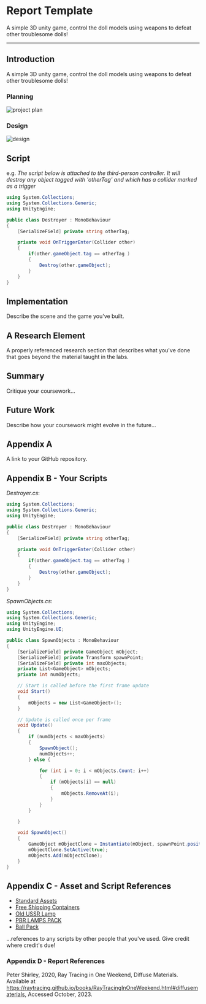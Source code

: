 # Report Template

A simple 3D unity game, control the doll models using weapons to defeat other troublesome dolls!

---

## Introduction

A simple 3D unity game, control the doll models using weapons to defeat other troublesome dolls!

### Planning

![project plan](./images/basicProjectPlan.png)

### Design

![design](./images/A-UML-Class-Diagram-for-a-video-poker-game.png)

## Script

e.g. _The script below is attached to the third-person controller. It will destroy any object tagged with 'otherTag' and which has a collider marked as a trigger_

```c#
using System.Collections;
using System.Collections.Generic;
using UnityEngine;

public class Destroyer : MonoBehaviour
{
    [SerializeField] private string otherTag;

    private void OnTriggerEnter(Collider other)
    {
        if(other.gameObject.tag == otherTag )
        {
            Destroy(other.gameObject);
        }
    }
}
```

## Implementation

Describe the scene and the game you've built.

## A Research Element

A properly referenced research section that describes what you've done that goes beyond the material taught in the labs.

## Summary

Critique your coursework...

## Future Work

Describe how your coursework might evolve in the future...

## Appendix A

A link to your GitHub repository.

## Appendix B - Your Scripts

_Destroyer.cs_:

```c#
using System.Collections;
using System.Collections.Generic;
using UnityEngine;

public class Destroyer : MonoBehaviour
{
    [SerializeField] private string otherTag;

    private void OnTriggerEnter(Collider other)
    {
        if(other.gameObject.tag == otherTag )
        {
            Destroy(other.gameObject);
        }
    }
}
```

_SpawnObjects.cs_:

```c#
using System.Collections;
using System.Collections.Generic;
using UnityEngine;
using UnityEngine.UI;

public class SpawnObjects : MonoBehaviour
{
    [SerializeField] private GameObject mObject;
    [SerializeField] private Transform spawnPoint;
    [SerializeField] private int maxObjects;
    private List<GameObject> mObjects;
    private int numObjects;

    // Start is called before the first frame update
    void Start()
    {
        mObjects = new List<GameObject>();  
    }

    // Update is called once per frame
    void Update()
    {
        if (numObjects < maxObjects)
        {
            SpawnObject();
            numObjects++;
        } else {

            for (int i = 0; i < mObjects.Count; i++)
            {
                if (mObjects[i] == null)
                {
                    mObjects.RemoveAt(i);
                }
            }
        }        

    }

    void SpawnObject()
    {
        GameObject mObjectClone = Instantiate(mObject, spawnPoint.position, Quaternion.identity) as GameObject;
        mObjectClone.SetActive(true);
        mObjects.Add(mObjectClone);
    }
}
```

## Appendix C - Asset and Script References

+ [Standard Assets](https://assetstore.unity.com/packages/essentials/asset-packs/standard-assets-for-unity-2018-4-32351)
+ [Free Shipping Containers](https://assetstore.unity.com/packages/3d/environments/industrial/free-shipping-containers-18315)
+ [Old USSR Lamp](https://assetstore.unity.com/packages/3d/props/electronics/old-ussr-lamp-110400)
+ [PBR LAMPS PACK](https://assetstore.unity.com/packages/3d/props/interior/free-pbr-lamps-70181)
+ [Ball Pack](https://assetstore.unity.com/packages/3d/props/ball-pack-446)

...references to any scripts by other people that you've used. Give credit where credit's due!

### Appendix D - Report References

Peter Shirley, 2020, Ray Tracing in One Weekend, Diffuse Materials. Available at https://raytracing.github.io/books/RayTracingInOneWeekend.html#diffusematerials, Accessed October, 2023.
